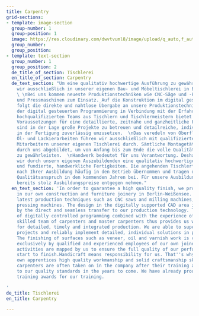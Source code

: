 ```yaml
---
title: Carpentry
grid-sections:
- template: image-section
  group-number: 1
  group-position: 1
  image: https://res.cloudinary.com/dwvtvuml8/image/upload/q_auto,f_auto,dpr_auto/v1612521139/WhatsApp_Image_2021-02-04_at_18.22.14_ilmrfd.jpg
  group_number: 
  group_position: 
- template: text-section
  group_number: 1
  group_position: 2
  de_title_of_section: Tischlerei
  en_title_of_section: Carpentry
  de_text_section: "Um eine qualitativ hochwertige Ausführung zu gewährleisten, produzieren
    wir ausschließlich in unserer eigenen Bau- und Möbeltischlerei in Berlin-Weißensee.
    \ \nBei uns kommen neueste Produktionstechniken wie CNC-Säge und -Fräse, Furnier-
    und Pressmaschinen zum Einsatz. Auf die Konstruktion im digital gestützten CAD-Bereich
    folgt die direkte und nahtlose Übergabe an unsere Produktionstechnik. Die Genauigkeit
    der digital gesteuerten Programmierung in Verbindung mit der Erfahrung unseres
    hochqualifizierten Teams aus Tischlern und Tischlermeistern bietet uns somit ideale
    Voraussetzungen für eine detaillierte, zeitnahe und ganzheitliche Fertigung. Wir
    sind in der Lage große Projekte zu betreuen und detailreiche, individuelle Lösungen
    in der Fertigung zuverlässig umzusetzen.  \nDas veredeln von Oberflächen wie Furnier,
    Öl- und Lackierarbeiten führen wir ausschließlich mit qualifizierten und erfahrenen
    Mitarbeitern unserer eigenen Tischlerei durch. Sämtliche Montagetätigkeiten werden
    durch uns abgebildet, um von Anfang bis zum Ende die volle Qualität unserer Leistung
    zu gewährleisten.  \nHandwerk bedeutet für uns Verantwortung. Deshalb vermitteln
    wir durch unsern eigenen Auszubildenden eine qualitativ hochwertige Ausführung
    und fundierte, handwerkliche Fertigkeiten. Die angehenden Tischler*innen werden
    nach Ihrer Ausbildung häufig in den Betrieb übernommen und tragen dadurch zu unserem
    Qualitätsanspruch in den kommenden Jahren bei. Für unsere Ausbildung konnten wir
    bereits stolz Ausbildungspreise entgegen nehmen."
  en_text_section: 'In order to guarantee a high quality finish, we produce exclusively
    in our own construction and furniture joinery in Berlin-Weißensee. We use the
    latest production techniques such as CNC saws and milling machines, veneer and
    pressing machines. The design in the digitally supported CAD area is followed
    by the direct and seamless transfer to our production technology. The accuracy
    of digitally controlled programming combined with the experience of our highly
    skilled team of carpenters and master carpenters thus provides us with ideal conditions
    for detailed, timely and integrated production. We are able to supervise large
    projects and reliably implement detailed, individual solutions in production.
    The finishing of surfaces such as veneer, oil and varnish work is carried out
    exclusively by qualified and experienced employees of our own joinery. All assembly
    activities are mapped by us to ensure the full quality of our performance from
    start to finish.Handicraft means responsibility for us. That''s why we teach our
    own apprentices high quality workmanship and solid craftsmanship skills. The prospective
    carpenters are often taken on in the company after their training and thus contribute
    to our quality standards in the years to come. We have already proudly received
    training awards for our training.

'
de_title: Tischlerei
en_title: Carpentry

---
```

